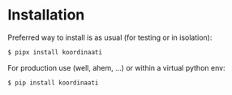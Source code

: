 # Installation

Preferred way to install is as usual (for testing or in isolation):

```bash
$ pipx install koordinaati
```

For production use (well, ahem, ...) or within a virtual python env:

```bash
$ pip install koordinaati
```
